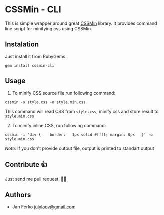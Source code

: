 CSSMin - CLI
============

This is simple wrapper around great [CSSMin](http://github.com/rgrove/cssmin) library.
It provides command line script for minifying css using CSSMin.

Instalation
-----------

Just install it from RubyGems

```
gem install cssmin-cli
```

Usage
-----

1. To minify CSS source file run following command:

```
cssmin -s style.css -o style.min.css
```

This command will read CSS from `style.css`, minify css and store result to `style.min.css`

2. To minify inline CSS, run following command:

```
cssmin -i 'div {    border:   1px solid #ffff; margin: 0px   }' -o style.min.css
```

*Note*: If you don't provide output file, output is printed to standart output

Contribute :thumbsup:
---------------------

Just send me pull request. :man_with_turban:

Authors
-------

* Jan Ferko <julyloov@gmail.com>
